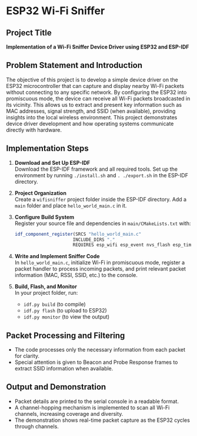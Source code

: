 # ESP32 Wi-Fi Sniffer

## Project Title

**Implementation of a Wi-Fi Sniffer Device Driver using ESP32 and ESP-IDF**

## Problem Statement and Introduction

The objective of this project is to develop a simple device driver on the ESP32 microcontroller that can capture and display nearby Wi-Fi packets without connecting to any specific network. By configuring the ESP32 into promiscuous mode, the device can receive all Wi-Fi packets broadcasted in its vicinity. This allows us to extract and present key information such as MAC addresses, signal strength, and SSID (when available), providing insights into the local wireless environment. This project demonstrates device driver development and how operating systems communicate directly with hardware.

## Implementation Steps

1. **Download and Set Up ESP-IDF**  
   Download the ESP-IDF framework and all required tools. Set up the environment by running `./install.sh` and `. ./export.sh` in the ESP-IDF directory.

2. **Project Organization**  
   Create a `wifisniffer` project folder inside the ESP-IDF directory. Add a `main` folder and place `hello_world_main.c` in it.

3. **Configure Build System**  
   Register your source file and dependencies in `main/CMakeLists.txt` with:
   ```cmake
   idf_component_register(SRCS "hello_world_main.c"
                         INCLUDE_DIRS "."
                         REQUIRES esp_wifi esp_event nvs_flash esp_timer)
   ```

4. **Write and Implement Sniffer Code**  
   In `hello_world_main.c`, initialize Wi-Fi in promiscuous mode, register a packet handler to process incoming packets, and print relevant packet information (MAC, RSSI, SSID, etc.) to the console.

5. **Build, Flash, and Monitor**  
   In your project folder, run:
   - `idf.py build` (to compile)
   - `idf.py flash` (to upload to ESP32)
   - `idf.py monitor` (to view the output)

## Packet Processing and Filtering

- The code processes only the necessary information from each packet for clarity.
- Special attention is given to Beacon and Probe Response frames to extract SSID information when available.

## Output and Demonstration

- Packet details are printed to the serial console in a readable format.
- A channel-hopping mechanism is implemented to scan all Wi-Fi channels, increasing coverage and diversity.
- The demonstration shows real-time packet capture as the ESP32 cycles through channels.

